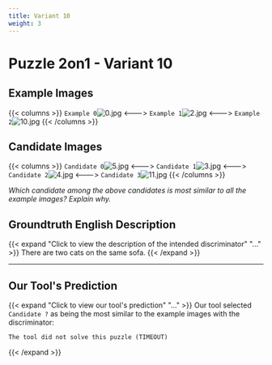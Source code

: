 ```yaml
---
title: Variant 10
weight: 3
---
```


# Puzzle 2on1 - Variant 10

## Example Images
{{< columns >}}
`Example 0`![0.jpg](/natscene-data/images/0.jpg)
<--->
`Example 1`![2.jpg](/natscene-data/images/2.jpg)
<--->
`Example 2`![10.jpg](/natscene-data/images/10.jpg)
{{< /columns >}}

## Candidate Images
{{< columns >}}
`Candidate 0`![5.jpg](/natscene-data/images/5.jpg)
<--->
`Candidate 1`![3.jpg](/natscene-data/images/3.jpg)
<--->
`Candidate 2`![4.jpg](/natscene-data/images/4.jpg)
<--->
`Candidate 3`![11.jpg](/natscene-data/images/11.jpg)
{{< /columns >}}

*Which candidate among the above candidates is most similar to all the example images? Explain why.*

## Groundtruth English Description

{{< expand "Click to view the description of the intended discriminator" "..." >}}
There are two cats on the same sofa.
{{< /expand >}}

---



## Our Tool's Prediction

{{< expand "Click to view our tool's prediction" "..." >}}
Our tool selected `Candidate ?` as being the most similar to the example images with the discriminator:
```plaintext
The tool did not solve this puzzle (TIMEOUT)
```
{{< /expand >}}
